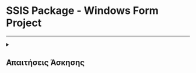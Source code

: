 # SSIS Package - Windows Form Project
----------------------------------------------------
<div>

<details>
<summary>
<h2>Απαιτήσεις Άσκησης</h2>
</summary>

## Σκοπός

Ο σκοπός της άσκησης είναι:
1. Να κατασκευαστεί ένα **SSIS Package** που θα διαβάζει τα 5 txt αρχεία που σας δίνονται και θα τα αποθηκεύει σε αντίστοιχους πίνακες σε βάση δεδομένων **Microsoft Sql Server**.
2. Να κατασκευαστεί εφαρμογή σε **C# .NET Windows Forms** , η οποία 
    - θα κάνει unzip το *password-protected archive* (αρχείο Files.zip) με τα 5 αρχεία που σας δίνονται χρησιμοποιώντας εξωτερική library
    - θα καλεί το **SSIS Package** που δημιουργήσατε στο βήμα A
    - θα περιέχει combo box όπου επιλέγοντας τον εκάστοτε οφειλέτη (Persons) θα εμφανίζεται η καρτέλα του με πληροφορίες για τον οφειλέτη

## Πληροφορίες: ##

--------------------------------------------------------

<details>
<summary>Διαβάστε περισσότερα</summary>

<p align="center">
<ul>
    <li>
    <ul>
        <p>Η διαδικασία του unzip πρέπει να γίνει υποχρεωτικά χρησιμοποιώντας εξωτερική βιβλιοθήκη και όχι κάποιο .NET feature.<br/>
        Για τη διευκόλυνσή σας, επισυνάπτεται το <i>.DLL της DotNetZip library</i>, αλλά έχετε την ευχέρεια να χρησιμοποιήσετε όποια εξωτερική βιβλιοθήκη θέλετε
        </p>
        <li>Ο κωδικός του archive είναι <strong>FirstCall13</strong></li>
        <li>Η καρτέλα του οφειλέτη θα περιέχει τα τηλέφωνα </li>
        <li>του οφειλέτη, τις πληρωμές που έχουν γίνει και τα υπόλοιπα στοιχεία της υπόθεσης. Ο τρόπος παρουσίασης αυτών των πληροφοριών (π.χ. <i>Grid</i>), είναι στην κρίση σας</li>
    </ul>
    </li>
    <li>Η εφαρμογή θα καλεί το SSIS και θα εισάγει τα δεδομένα στους πίνακες.</li>
    <li>Η εφαρμογή θα διαβάζει τα δεδομένα προς εμφάνιση από τη βάση δεδομένων</li>
    <li>Στο αρχείο Γραμμογράφηση αρχείων.xls, θα βρείτε τη γραμμογράφηση των αρχείων</li>
    <li>
    <ul><p>Για την σύνδεση μεταξύ των αρχείων θα χρησιμοποιήσετε τα παρακάτω κλειδιά</p>
    <li>Το αρχείο των υποθέσεων(Cases) ενώνεται με το αρχείο σχέσεων με το κλειδί υπόθεσης.</li>
    <li>Το αρχείο σχέσεων ενώνεται με το αρχείο προσώπων(Person) με το κλειδί προσώπου και το κλειδί οφειλέτη αντίστοιχα. </li>
    <li>Το αρχείο προσώπων ενώνεται με το αρχείο τηλεφώνων (Phone) με το κλειδί οφειλέτη.</li>
    <li>Το αρχείο υποθέσεων ενώνεται με το αρχείο πληρωμών (Payment) με το κλειδί υπόθεσης. </li>
    </ul>    
    </li>
</ul>
</p>

***Καλή επιτυχία***

</details>
</details>

</div>